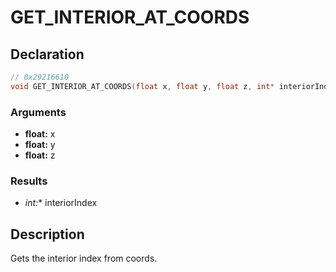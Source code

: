 # GET_INTERIOR_AT_COORDS

## Declaration
```cpp
// 0x29216610
void GET_INTERIOR_AT_COORDS(float x, float y, float z, int* interiorIndex);
```

### Arguments
- **float:** x
- **float:** y
- **float:** z

### Results
- **int*:** interiorIndex

## Description
Gets the interior index from coords.